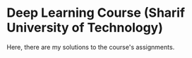 # Deep Learning Course (Sharif University of Technology)

Here, there are my solutions to the course's assignments.
